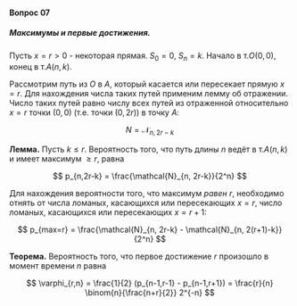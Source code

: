 #### Вопрос 07

##### Максимумы и первые достижения.

Пусть $x=r>0$ - некоторая прямая. $S_0 = 0$, $S_n = k$. Начало в т.$O(0,0)$, конец в т.$A(n,k)$.

Рассмотрим путь из $O$ в $A$, который касается или пересекает прямую $x=r$. Для нахождения числа таких путей применим лемму об отражении. Число таких путей равно числу всех путей из отраженной относительно $x=r$ точки $(0,0)$ (т.е. точки $(0,2r)$) в точку $A$:

$$
N=\mathcal{N}_{n, 2r-k}
$$

**Лемма.** Пусть $k \le r$. Вероятность того, что путь длины $n$ ведёт в т.$A(n,k)$ и имеет максимум $\ge r$, равна

$$
p_{n,2r-k} = \frac{\mathcal{N}_{n, 2r-k}}{2^n}
$$

Для нахождения вероятности того, что максимум *равен* $r$, необходимо отнять от числа ломаных, касающихся или пересекающих $x=r$, число ломаных, касающихся или пересекающих $x=r+1$:

$$
p_{max=r} = \frac{\mathcal{N}_{n, 2r-k} - \mathcal{N}_{n, 2(r+1)-k}}{2^n}
$$

**Теорема.** Вероятность того, что первое достижение $r$ произошло в момент времени $n$ равна

$$
\varphi_{r,n} = \frac{1}{2} (p_{n-1,r-1} - p_{n-1,r+1}) = \frac{r}{n} \binom{n}{\frac{n+r}{2}} 2^{-n}
$$
